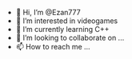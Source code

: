 - 👋 Hi, I’m @Ezan777
- 👀 I’m interested in videogames
- 🌱 I’m currently learning C++
- 💞️ I’m looking to collaborate on ...
- 📫 How to reach me ...

<!---
Ezan777/Ezan777 is a ✨ special ✨ repository because its `README.md` (this file) appears on your GitHub profile.
You can click the Preview link to take a look at your changes.
--->
